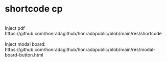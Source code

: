# shortcode cp

<br>
Inject pdf
<br>
https://github.com/honradagithub/honradapublic/blob/main/res/shortcode
<br>
<br>
Inject modal board:
<br>
https://github.com/honradagithub/honradapublic/blob/main/res/modal-board-button.html
